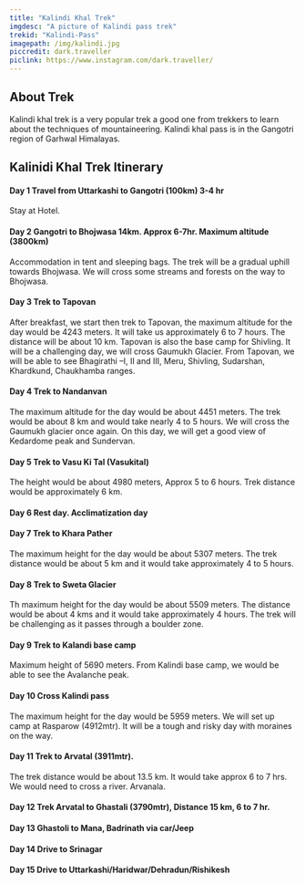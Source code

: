 ```yaml
---
title: "Kalindi Khal Trek"
imgdesc: "A picture of Kalindi pass trek"
trekid: "Kalindi-Pass"
imagepath: /img/kalindi.jpg
piccredit: dark.traveller
piclink: https://www.instagram.com/dark.traveller/
---
```


## About Trek
Kalindi khal trek is a very popular trek a good one from trekkers to learn about the techniques of mountaineering. Kalindi khal pass is in the Gangotri region of Garhwal Himalayas.

## Kalinidi Khal Trek Itinerary

#### Day 1 Travel from Uttarkashi to Gangotri (100km) 3-4 hr
Stay at Hotel.
#### Day 2 Gangotri to Bhojwasa 14km. Approx 6-7hr. Maximum altitude (3800km)
Accommodation in tent and sleeping bags.
The trek will be a gradual uphill towards Bhojwasa.
We will cross some streams and forests on the way to Bhojwasa.
#### Day 3 Trek to Tapovan
After breakfast, we start then trek to Tapovan, the maximum altitude for the day would be 4243 meters.
It will take us approximately 6 to 7 hours. The distance will be about 10 km. Tapovan is also the base camp for Shivling. It will be a challenging day, we will cross Gaumukh Glacier. From Tapovan, we will be able to see Bhagirathi –I, II and III, Meru, Shivling, Sudarshan, Khardkund, Chaukhamba ranges.

#### Day 4 Trek to Nandanvan
The maximum altitude for the day would be about 4451 meters. The trek would be about 8 km and would take nearly 4 to 5 hours. We will cross the Gaumukh glacier once again. On this day, we will get a good view of Kedardome peak and Sundervan.

#### Day 5 Trek to Vasu Ki Tal (Vasukital)
The height would be about 4980 meters, Approx 5 to 6 hours. Trek distance would be approximately 6 km.
#### Day 6 Rest day. Acclimatization day
#### Day 7 Trek to Khara Pather
The maximum height for the day would be about 5307 meters. The trek distance would be about 5 km and it would take approximately 4 to 5 hours.

#### Day 8 Trek to Sweta Glacier
Th maximum height for the day would be about 5509 meters. The distance would be about 4 kms and it would take approximately 4 hours. The trek will be challenging as it passes through a boulder zone.

#### Day 9 Trek to Kalandi base camp
Maximum height of 5690 meters. From Kalindi base camp, we would be able to see the Avalanche peak.
#### Day 10 Cross Kalindi pass
The maximum height for the day would be 5959 meters. We will set up camp at Rasparow (4912mtr). It will be a tough and risky day with moraines on the way.
#### Day 11 Trek to Arvatal (3911mtr).
The trek distance would be about 13.5 km. It would take approx 6 to 7 hrs.
We would need to cross a river. Arvanala.
#### Day 12 Trek Arvatal to Ghastali (3790mtr), Distance 15 km, 6 to 7 hr.
#### Day 13 Ghastoli to Mana, Badrinath via car/Jeep
#### Day 14 Drive to Srinagar
#### Day 15 Drive to Uttarkashi/Haridwar/Dehradun/Rishikesh
